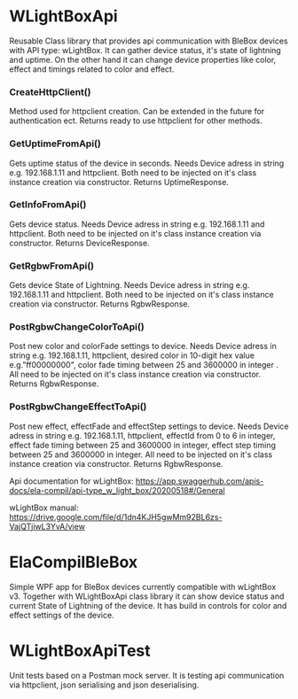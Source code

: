# WLightBoxApi

Reusable Class library that provides api communication with BleBox devices with API type: wLightBox. 
It can gather device status, it's state of lightning and uptime. On the other hand it can change device properties like color, effect and timings related to color and effect.

### CreateHttpClient()
Method used for httpclient creation. Can be extended in the future for authentication ect.
Returns ready to use httpclient for other methods.

### GetUptimeFromApi()
Gets uptime status of the device in seconds. Needs Device adress in string e.g. 192.168.1.11 and httpclient. Both need to be injected on it's class instance creation via constructor. 
Returns UptimeResponse.

### GetInfoFromApi()
Gets device status. Needs Device adress in string e.g. 192.168.1.11 and httpclient. Both need to be injected on it's class instance creation via constructor. 
Returns DeviceResponse.

### GetRgbwFromApi()
Gets device State of Lightning. Needs Device adress in string e.g. 192.168.1.11 and httpclient. Both need to be injected on it's class instance creation via constructor. 
Returns RgbwResponse.

### PostRgbwChangeColorToApi()
Post new color and colorFade settings to device. Needs Device adress in string e.g. 192.168.1.11, httpclient, desired color in 10-digit hex value e.g."ff00000000", color fade timing between 25 and 3600000 in integer  . All need to be injected on it's class instance creation via constructor. 
Returns RgbwResponse.

### PostRgbwChangeEffectToApi()
Post new effect, effectFade and effectStep settings to device. Needs Device adress in string e.g. 192.168.1.11, httpclient, effectId from 0 to 6 in integer, effect fade timing between 25 and 3600000 in integer, effect step timing between 25 and 3600000 in integer. All need to be injected on it's class instance creation via constructor. 
Returns RgbwResponse.



Api documentation for wLightBox:
https://app.swaggerhub.com/apis-docs/ela-compil/api-type_w_light_box/20200518#/General

wLightBox manual:
https://drive.google.com/file/d/1dn4KJH5gwMm92BL6zs-VajQTjiwL3YvA/view

# ElaCompilBleBox
Simple WPF app for BleBox devices currently compatible with wLightBox v3.
Together with WLightBoxApi class library it can show device status and current State of Lightning of the device.
It has build in controls for color and effect settings of the device.

# WLightBoxApiTest
Unit tests based on a Postman mock server. It is testing api communication via httpclient, json serialising and json deserialising.




